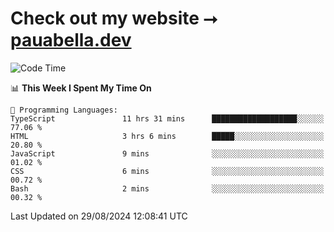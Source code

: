 # Check out my website ⭢ [pauabella.dev](https://pauabella.dev)

<!--START_SECTION:waka-->
![Code Time](http://img.shields.io/badge/Code%20Time-3%2C670%20hrs%2055%20mins-blue)

📊 **This Week I Spent My Time On** 

```text
💬 Programming Languages: 
TypeScript               11 hrs 31 mins      ███████████████████░░░░░░   77.06 % 
HTML                     3 hrs 6 mins        █████░░░░░░░░░░░░░░░░░░░░   20.80 % 
JavaScript               9 mins              ░░░░░░░░░░░░░░░░░░░░░░░░░   01.02 % 
CSS                      6 mins              ░░░░░░░░░░░░░░░░░░░░░░░░░   00.72 % 
Bash                     2 mins              ░░░░░░░░░░░░░░░░░░░░░░░░░   00.32 % 
```


 Last Updated on 29/08/2024 12:08:41 UTC
<!--END_SECTION:waka-->
